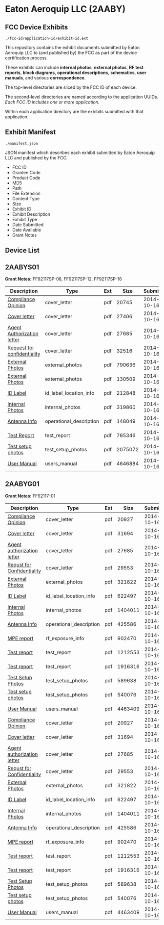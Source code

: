 # Eaton Aeroquip LLC (2AABY)
## FCC Device Exhibits

```
./fcc-id/application-id/exhibit-id.ext
```

This repository contains the exhibit documents submitted by Eaton Aeroquip LLC to (and published by) the FCC as part of the device certification process.

These exhibits can include **internal photos**, **external photos**, **RF test reports**, **block diagrams**, **operational descriptions**, **schematics**, **user manuals**, and various **correspondence**.

The top-level directories are sliced by the FCC ID of each device.

The second-level directories are named according to the application UUIDs. *Each FCC ID includes one or more application.*

Within each application directory are the exhibits submitted with that application. 

## Exhibit Manifest

```
./manifest.json
```

JSON manifest which describes each exhibit submitted by Eaton Aeroquip LLC and published by the FCC.

- FCC ID
- Grantee Code
- Product Code
- MD5
- Path
- File Extension
- Content Type
- Size
- Exhibit ID
- Exhibit Description
- Exhibit Type
- Date Submitted
- Date Available
- Grant Notes

## Device List
## 2AABYS01
**Grant Notes:** FF92117SP-08, FF92117SP-12, FF92117SP-16

| Description | Type | Ext | Size | Submitted | Available |
| ----------- | ---- | --- | ---- | --------- | --------- |
| [Compliance Opinion](2AABYS01/783bbe6d977115f9f2eb191202f57886/2420143.pdf) | cover_letter | pdf | 20745 | 2014-10-16 | 2014-10-16 |
| [Cover letter](2AABYS01/783bbe6d977115f9f2eb191202f57886/2420144.pdf) | cover_letter | pdf | 27406 | 2014-10-16 | 2014-10-16 |
| [Agent Authorization letter](2AABYS01/783bbe6d977115f9f2eb191202f57886/2420147.pdf) | cover_letter | pdf | 27685 | 2014-10-16 | 2014-10-16 |
| [Request for confidentiality](2AABYS01/783bbe6d977115f9f2eb191202f57886/2420148.pdf) | cover_letter | pdf | 32516 | 2014-10-16 | 2014-10-16 |
| [External Photos](2AABYS01/783bbe6d977115f9f2eb191202f57886/2420145.pdf) | external_photos | pdf | 790636 | 2014-10-16 | 2014-10-16 |
| [External Photos](2AABYS01/783bbe6d977115f9f2eb191202f57886/2420146.pdf) | external_photos | pdf | 130509 | 2014-10-16 | 2014-10-16 |
| [ID Label](2AABYS01/783bbe6d977115f9f2eb191202f57886/2420150.pdf) | id_label_location_info | pdf | 212848 | 2014-10-16 | 2014-10-16 |
| [Internal Photos](2AABYS01/783bbe6d977115f9f2eb191202f57886/2420149.pdf) | internal_photos | pdf | 319860 | 2014-10-16 | 2014-10-16 |
| [Antenna Info](2AABYS01/783bbe6d977115f9f2eb191202f57886/2420141.pdf) | operational_description | pdf | 148049 | 2014-10-16 | 2014-10-16 |
| [Test Report](2AABYS01/783bbe6d977115f9f2eb191202f57886/2420153.pdf) | test_report | pdf | 765346 | 2014-10-16 | 2014-10-16 |
| [Test setup photos](2AABYS01/783bbe6d977115f9f2eb191202f57886/2420152.pdf) | test_setup_photos | pdf | 2075072 | 2014-10-16 | 2014-10-16 |
| [User Manual](2AABYS01/783bbe6d977115f9f2eb191202f57886/2420156.pdf) | users_manual | pdf | 4646884 | 2014-10-16 | 2014-10-16 |
## 2AABYG01
**Grant Notes:** FF92117-01

| Description | Type | Ext | Size | Submitted | Available |
| ----------- | ---- | --- | ---- | --------- | --------- |
| [Compliance Opinion](2AABYG01/f27419b98dd68ecabab9bd3c63f80b24/2420109.pdf) | cover_letter | pdf | 20927 | 2014-10-16 | 2014-10-16 |
| [Cover letter](2AABYG01/f27419b98dd68ecabab9bd3c63f80b24/2420110.pdf) | cover_letter | pdf | 31694 | 2014-10-16 | 2014-10-16 |
| [Agent authorization letter](2AABYG01/f27419b98dd68ecabab9bd3c63f80b24/2420112.pdf) | cover_letter | pdf | 27685 | 2014-10-16 | 2014-10-16 |
| [Requst for Confidentiality](2AABYG01/f27419b98dd68ecabab9bd3c63f80b24/2420113.pdf) | cover_letter | pdf | 29553 | 2014-10-16 | 2014-10-16 |
| [External Photos](2AABYG01/f27419b98dd68ecabab9bd3c63f80b24/2420111.pdf) | external_photos | pdf | 321822 | 2014-10-16 | 2014-10-16 |
| [ID Label](2AABYG01/f27419b98dd68ecabab9bd3c63f80b24/2420115.pdf) | id_label_location_info | pdf | 622497 | 2014-10-16 | 2014-10-16 |
| [Internal Photos](2AABYG01/f27419b98dd68ecabab9bd3c63f80b24/2420114.pdf) | internal_photos | pdf | 1404011 | 2014-10-16 | 2014-10-16 |
| [Antenna Info](2AABYG01/f27419b98dd68ecabab9bd3c63f80b24/2420107.pdf) | operational_description | pdf | 425586 | 2014-10-16 | 2014-10-16 |
| [MPE report](2AABYG01/f27419b98dd68ecabab9bd3c63f80b24/2420119.pdf) | rf_exposure_info | pdf | 902470 | 2014-10-16 | 2014-10-16 |
| [Test report](2AABYG01/f27419b98dd68ecabab9bd3c63f80b24/2420120.pdf) | test_report | pdf | 1212553 | 2014-10-16 | 2014-10-16 |
| [Test report](2AABYG01/f27419b98dd68ecabab9bd3c63f80b24/2420121.pdf) | test_report | pdf | 1916316 | 2014-10-16 | 2014-10-16 |
| [Test Setup Photos](2AABYG01/f27419b98dd68ecabab9bd3c63f80b24/2420117.pdf) | test_setup_photos | pdf | 589638 | 2014-10-16 | 2014-10-16 |
| [Test setup photos](2AABYG01/f27419b98dd68ecabab9bd3c63f80b24/2420118.pdf) | test_setup_photos | pdf | 540076 | 2014-10-16 | 2014-10-16 |
| [User Manual](2AABYG01/f27419b98dd68ecabab9bd3c63f80b24/2420140.pdf) | users_manual | pdf | 4463409 | 2014-10-16 | 2014-10-16 |
| [Compliance Opinion](2AABYG01/243ccd6b6188d79281382a0e81b4ad24/2420109.pdf) | cover_letter | pdf | 20927 | 2014-10-16 | 2014-10-16 |
| [Cover letter](2AABYG01/243ccd6b6188d79281382a0e81b4ad24/2420110.pdf) | cover_letter | pdf | 31694 | 2014-10-16 | 2014-10-16 |
| [Agent authorization letter](2AABYG01/243ccd6b6188d79281382a0e81b4ad24/2420112.pdf) | cover_letter | pdf | 27685 | 2014-10-16 | 2014-10-16 |
| [Requst for Confidentiality](2AABYG01/243ccd6b6188d79281382a0e81b4ad24/2420113.pdf) | cover_letter | pdf | 29553 | 2014-10-16 | 2014-10-16 |
| [External Photos](2AABYG01/243ccd6b6188d79281382a0e81b4ad24/2420111.pdf) | external_photos | pdf | 321822 | 2014-10-16 | 2014-10-16 |
| [ID Label](2AABYG01/243ccd6b6188d79281382a0e81b4ad24/2420115.pdf) | id_label_location_info | pdf | 622497 | 2014-10-16 | 2014-10-16 |
| [Internal Photos](2AABYG01/243ccd6b6188d79281382a0e81b4ad24/2420114.pdf) | internal_photos | pdf | 1404011 | 2014-10-16 | 2014-10-16 |
| [Antenna Info](2AABYG01/243ccd6b6188d79281382a0e81b4ad24/2420107.pdf) | operational_description | pdf | 425586 | 2014-10-16 | 2014-10-16 |
| [MPE report](2AABYG01/243ccd6b6188d79281382a0e81b4ad24/2420119.pdf) | rf_exposure_info | pdf | 902470 | 2014-10-16 | 2014-10-16 |
| [Test report](2AABYG01/243ccd6b6188d79281382a0e81b4ad24/2420120.pdf) | test_report | pdf | 1212553 | 2014-10-16 | 2014-10-16 |
| [Test report](2AABYG01/243ccd6b6188d79281382a0e81b4ad24/2420121.pdf) | test_report | pdf | 1916316 | 2014-10-16 | 2014-10-16 |
| [Test Setup Photos](2AABYG01/243ccd6b6188d79281382a0e81b4ad24/2420117.pdf) | test_setup_photos | pdf | 589638 | 2014-10-16 | 2014-10-16 |
| [Test setup photos](2AABYG01/243ccd6b6188d79281382a0e81b4ad24/2420118.pdf) | test_setup_photos | pdf | 540076 | 2014-10-16 | 2014-10-16 |
| [User Manual](2AABYG01/243ccd6b6188d79281382a0e81b4ad24/2420140.pdf) | users_manual | pdf | 4463409 | 2014-10-16 | 2014-10-16 |

